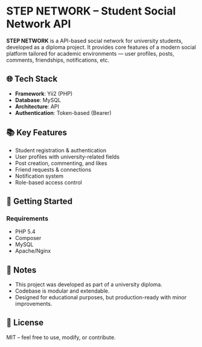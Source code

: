 # STEP NETWORK – Student Social Network API

**STEP NETWORK** is a API-based social network for university students, developed as a diploma project. It provides core features of a modern social platform tailored for academic environments — user profiles, posts, comments, friendships, notifications, etc.

## 🌐 Tech Stack

- **Framework**: Yii2 (PHP)
- **Database**: MySQL
- **Architecture**: API
- **Authentication**: Token-based (Bearer)

## 📚 Key Features

- Student registration & authentication
- User profiles with university-related fields
- Post creation, commenting, and likes
- Friend requests & connections
- Notification system
- Role-based access control

## 🚀 Getting Started

### Requirements

- PHP 5.4
- Composer
- MySQL
- Apache/Nginx

## 📌 Notes

- This project was developed as part of a university diploma.
- Codebase is modular and extendable.
- Designed for educational purposes, but production-ready with minor improvements.

## 📄 License

MIT – feel free to use, modify, or contribute.
